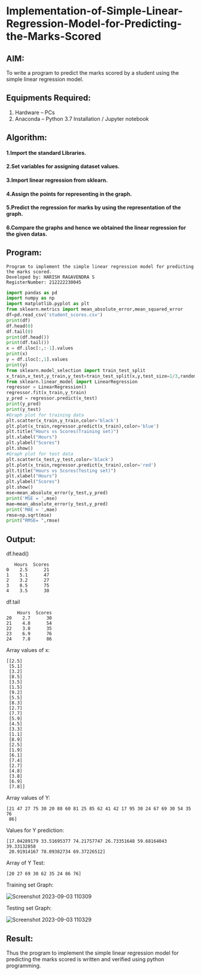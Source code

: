 # Implementation-of-Simple-Linear-Regression-Model-for-Predicting-the-Marks-Scored

## AIM:
To write a program to predict the marks scored by a student using the simple linear regression model.

## Equipments Required:
1. Hardware – PCs
2. Anaconda – Python 3.7 Installation / Jupyter notebook

## Algorithm:
#### 1.Import the standard Libraries.
#### 2.Set variables for assigning dataset values.
#### 3.Import linear regression from sklearn. 
#### 4.Assign the points for representing in the graph.
#### 5.Predict the regression for marks by using the representation of the graph. 
#### 6.Compare the graphs and hence we obtained the linear regression for the given datas.

## Program:
```
Program to implement the simple linear regression model for predicting the marks scored.
Developed by: HARISH RAGAVENDRA S
RegisterNumber: 212222230045
```
```PYTHON
import pandas as pd
import numpy as np
import matplotlib.pyplot as plt
from sklearn.metrics import mean_absolute_error,mean_squared_error
df=pd.read_csv('student_scores.csv')
print(df)
df.head(0)
df.tail(0)
print(df.head())
print(df.tail())
x = df.iloc[:,:-1].values
print(x)
y = df.iloc[:,1].values
print(y)
from sklearn.model_selection import train_test_split
x_train,x_test,y_train,y_test=train_test_split(x,y,test_size=1/3,random_state=0)
from sklearn.linear_model import LinearRegression
regressor = LinearRegression()
regressor.fit(x_train,y_train)
y_pred = regressor.predict(x_test)
print(y_pred)
print(y_test)
#Graph plot for training data
plt.scatter(x_train,y_train,color='black')
plt.plot(x_train,regressor.predict(x_train),color='blue')
plt.title("Hours vs Scores(Training set)")
plt.xlabel("Hours")
plt.ylabel("Scores")
plt.show()
#Graph plot for test data
plt.scatter(x_test,y_test,color='black')
plt.plot(x_train,regressor.predict(x_train),color='red')
plt.title("Hours vs Scores(Testing set)")
plt.xlabel("Hours")
plt.ylabel("Scores")
plt.show()
mse=mean_absolute_error(y_test,y_pred)
print('MSE = ',mse)
mae=mean_absolute_error(y_test,y_pred)
print('MAE = ',mae)
rmse=np.sqrt(mse)
print("RMSE= ",rmse)
```

## Output:
df.head()
```
   Hours  Scores
0    2.5      21
1    5.1      47
2    3.2      27
3    8.5      75
4    3.5      30
```
df.tail
```
    Hours  Scores
20    2.7      30
21    4.8      54
22    3.8      35
23    6.9      76
24    7.8      86
```
Array values of x:
```
[[2.5]
 [5.1]
 [3.2]
 [8.5]
 [3.5]
 [1.5]
 [9.2]
 [5.5]
 [8.3]
 [2.7]
 [7.7]
 [5.9]
 [4.5]
 [3.3]
 [1.1]
 [8.9]
 [2.5]
 [1.9]
 [6.1]
 [7.4]
 [2.7]
 [4.8]
 [3.8]
 [6.9]
 [7.8]]
```
Array values of Y:
```
[21 47 27 75 30 20 88 60 81 25 85 62 41 42 17 95 30 24 67 69 30 54 35 76
 86]
```
 Values for Y prediction:
```
[17.04289179 33.51695377 74.21757747 26.73351648 59.68164043 39.33132858
 20.91914167 78.09382734 69.37226512]
```
Array of Y Test:
```
[20 27 69 30 62 35 24 86 76]
```
Training set Graph:

![Screenshot 2023-09-03 110309](https://github.com/BaskaranV15/Implementation-of-Simple-Linear-Regression-Model-for-Predicting-the-Marks-Scored/assets/118703522/f5b019a9-acd5-40df-8b4a-2fb0b3ca0b77)

Testing set Graph:

![Screenshot 2023-09-03 110329](https://github.com/BaskaranV15/Implementation-of-Simple-Linear-Regression-Model-for-Predicting-the-Marks-Scored/assets/118703522/f2a3acc0-a619-4684-b17f-b154e099ab86)
## Result:
Thus the program to implement the simple linear regression model for predicting the marks scored is written and verified using python programming.
